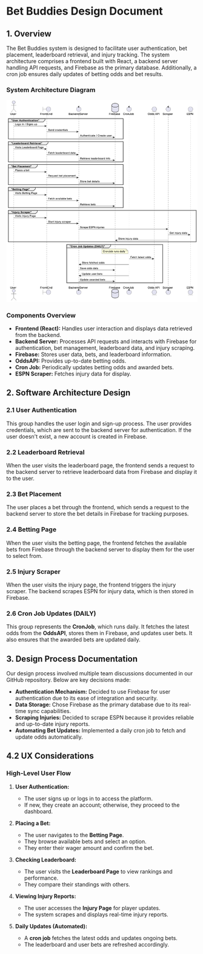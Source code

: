 # **Bet Buddies Design Document**

## **1. Overview**
The Bet Buddies system is designed to facilitate user authentication, bet placement, leaderboard retrieval, and injury tracking. The system architecture comprises a frontend built with React, a backend server handling API requests, and Firebase as the primary database. Additionally, a cron job ensures daily updates of betting odds and bet results.

### **System Architecture Diagram**
![alt text](image.png)

### **Components Overview**
- **Frontend (React):** Handles user interaction and displays data retrieved from the backend.
- **Backend Server:** Processes API requests and interacts with Firebase for authentication, bet management, leaderboard data, and injury scraping.
- **Firebase:** Stores user data, bets, and leaderboard information.
- **OddsAPI:** Provides up-to-date betting odds.
- **Cron Job:** Periodically updates betting odds and awarded bets.
- **ESPN Scraper:** Fetches injury data for display.

## **2. Software Architecture Design**

### **2.1 User Authentication**  
   This group handles the user login and sign-up process. The user provides credentials, which are sent to the backend server for authentication. If the user doesn't exist, a new account is created in Firebase.

### **2.2 Leaderboard Retrieval**  
   When the user visits the leaderboard page, the frontend sends a request to the backend server to retrieve leaderboard data from Firebase and display it to the user.

### **2.3 Bet Placement**  
   The user places a bet through the frontend, which sends a request to the backend server to store the bet details in Firebase for tracking purposes.

### **2.4 Betting Page**  
   When the user visits the betting page, the frontend fetches the available bets from Firebase through the backend server to display them for the user to select from.

### **2.5 Injury Scraper**  
   When the user visits the injury page, the frontend triggers the injury scraper. The backend scrapes ESPN for injury data, which is then stored in Firebase.

### **2.6 Cron Job Updates (DAILY)**  
   This group represents the **CronJob**, which runs daily. It fetches the latest odds from the **OddsAPI**, stores them in Firebase, and updates user bets. It also ensures that the awarded bets are updated daily.

## **3. Design Process Documentation**
Our design process involved multiple team discussions documented in our GitHub repository. Below are key decisions made:
- **Authentication Mechanism:** Decided to use Firebase for user authentication due to its ease of integration and security.
- **Data Storage:** Chose Firebase as the primary database due to its real-time sync capabilities.
- **Scraping Injuries:** Decided to scrape ESPN because it provides reliable and up-to-date injury reports.
- **Automating Bet Updates:** Implemented a daily cron job to fetch and update odds automatically.

## **4.2 UX Considerations**
### **High-Level User Flow**
1. **User Authentication:**
   - The user signs up or logs in to access the platform.
   - If new, they create an account; otherwise, they proceed to the dashboard.

2. **Placing a Bet:**
   - The user navigates to the **Betting Page**.
   - They browse available bets and select an option.
   - They enter their wager amount and confirm the bet.

3. **Checking Leaderboard:**
   - The user visits the **Leaderboard Page** to view rankings and performance.
   - They compare their standings with others.

4. **Viewing Injury Reports:**
   - The user accesses the **Injury Page** for player updates.
   - The system scrapes and displays real-time injury reports.

5. **Daily Updates (Automated):**
   - A **cron job** fetches the latest odds and updates ongoing bets.
   - The leaderboard and user bets are refreshed accordingly.
